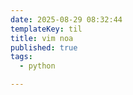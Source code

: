 ```yaml
---
date: 2025-08-29 08:32:44
templateKey: til
title: vim noa
published: true
tags:
  - python

---
```


